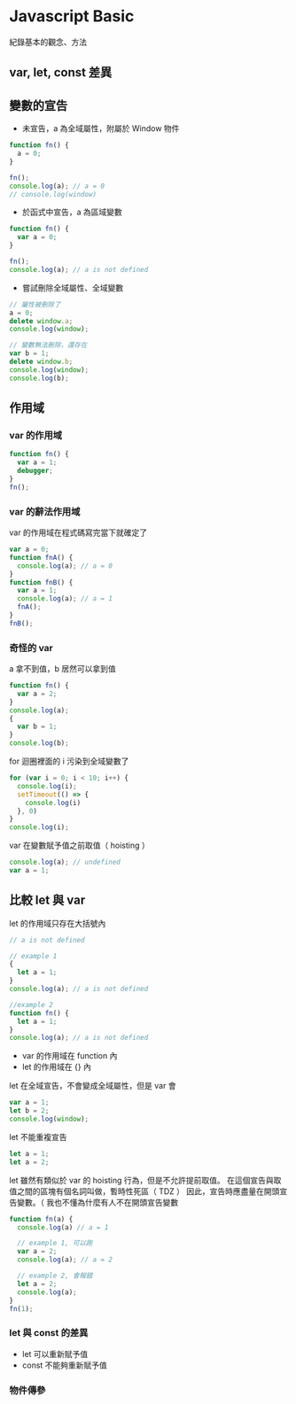 # Javascript Basic

紀錄基本的觀念、方法

## var, let, const 差異

## 變數的宣告

- 未宣告，a 為全域屬性，附屬於 Window 物件

```js
function fn() {
  a = 0;
}

fn();
console.log(a); // a = 0
// console.log(window)
```

- 於函式中宣告，a 為區域變數

```js
function fn() {
  var a = 0;
}

fn();
console.log(a); // a is not defined
```

- 嘗試刪除全域屬性、全域變數

```js
// 屬性被刪除了
a = 0;
delete window.a;
console.log(window);

// 變數無法刪除，還存在
var b = 1;
delete window.b;
console.log(window);
console.log(b);
```

## 作用域

### var 的作用域

```js
function fn() {
  var a = 1;
  debugger;
}
fn();
```

### var 的辭法作用域

var 的作用域在程式碼寫完當下就確定了

```js
var a = 0;
function fnA() {
  console.log(a); // a = 0
}
function fnB() {
  var a = 1;
  console.log(a); // a = 1
  fnA();
}
fnB();
```

### 奇怪的 var

a 拿不到值，b 居然可以拿到值

```js
function fn() {
  var a = 2;
}
console.log(a);
{
  var b = 1;
}
console.log(b);
```

for 迴圈裡面的 i 污染到全域變數了

```js
for (var i = 0; i < 10; i++) {
  console.log(i);
  setTimeout(() => {
    console.log(i)
  }, 0)
}
console.log(i);
```

var 在變數賦予值之前取值（ hoisting ）

```js
console.log(a); // undefined
var a = 1;
```

## 比較 let 與 var

let 的作用域只存在大括號內

```js
// a is not defined

// example 1
{
  let a = 1;
}
console.log(a); // a is not defined

//example 2
function fn() {
  let a = 1;
}
console.log(a); // a is not defined
```

- var 的作用域在 function 內
- let 的作用域在 {} 內

let 在全域宣告，不會變成全域屬性，但是 var 會

```js
var a = 1;
let b = 2;
console.log(window);
```

let 不能重複宣告

```js
let a = 1;
let a = 2;
```

let 雖然有類似於 var 的 hoisting 行為，但是不允許提前取值。
在這個宣告與取值之間的區塊有個名詞叫做，暫時性死區（ TDZ ）
因此，宣告時應盡量在開頭宣告變數。（ 我也不懂為什麼有人不在開頭宣告變數

```js
function fn(a) {
  console.log(a) // a = 1

  // example 1, 可以跑
  var a = 2;
  console.log(a); // a = 2

  // example 2, 會報錯
  let a = 2;
  console.log(a);
}
fn(1);
```

### let 與 const 的差異

- let 可以重新賦予值
- const 不能夠重新賦予值

### 物件傳參